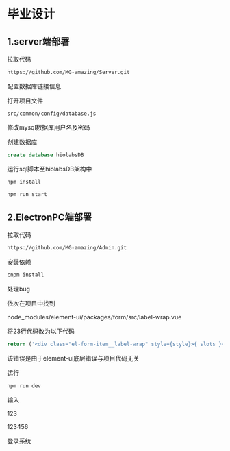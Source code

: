 # 毕业设计

## 1.server端部署

拉取代码

```bash
https://github.com/MG-amazing/Server.git
```

配置数据库链接信息

打开项目文件

```
src/common/config/database.js
```

修改mysql数据库用户名及密码

创建数据库

```sql
create database hiolabsDB
```

运行sql脚本至hiolabsDB架构中

```bash
npm install
```

```bash
npm run start
```

## 2.ElectronPC端部署

拉取代码

```bash
https://github.com/MG-amazing/Admin.git
```

安装依赖

```bash
cnpm install 
```

处理bug

依次在项目中找到

node_modules/element-ui/packages/form/src/label-wrap.vue

将23行代码改为以下代码

```js
return ('<div class="el-form-item__label-wrap" style={style}>{ slots }</div>');
```

该错误是由于element-ui底层错误与项目代码无关

运行

```bash
npm run dev
```

输入

123

123456

登录系统

